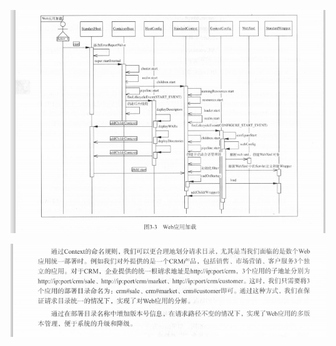 ![image-20210223104609720](assets/image-20210223104609720.png)

![image-20210223120339671](assets/image-20210223120339671.png)